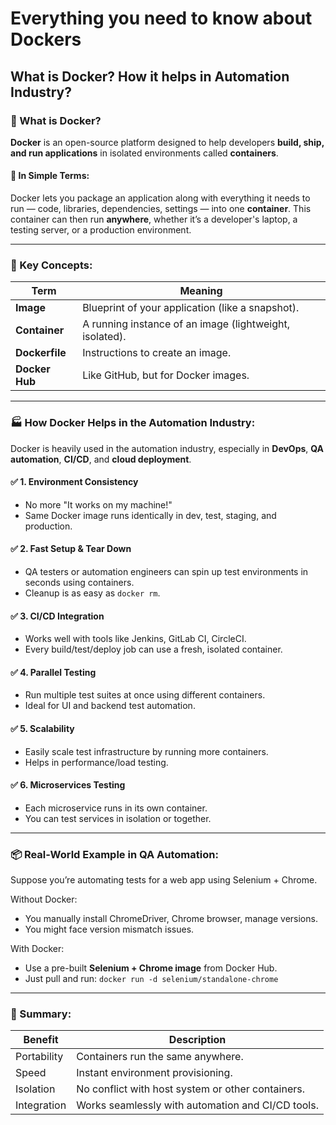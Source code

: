 # Everything you need to know about Dockers

## What is Docker? How it helps in Automation Industry?

### 🚢 What is Docker?

**Docker** is an open-source platform designed to help developers **build, ship, and run applications** in isolated environments called **containers**.

#### 🔹 In Simple Terms:

Docker lets you package an application along with everything it needs to run — code, libraries, dependencies, settings — into one **container**. This container can then run **anywhere**, whether it’s a developer's laptop, a testing server, or a production environment.

---

### 🧱 Key Concepts:

| Term           | Meaning                                                 |
| -------------- | ------------------------------------------------------- |
| **Image**      | Blueprint of your application (like a snapshot).        |
| **Container**  | A running instance of an image (lightweight, isolated). |
| **Dockerfile** | Instructions to create an image.                        |
| **Docker Hub** | Like GitHub, but for Docker images.                     |

---

### 🏭 How Docker Helps in the **Automation Industry**:

Docker is heavily used in the automation industry, especially in **DevOps**, **QA automation**, **CI/CD**, and **cloud deployment**.

#### ✅ 1. **Environment Consistency**

* No more "It works on my machine!"
* Same Docker image runs identically in dev, test, staging, and production.

#### ✅ 2. **Fast Setup & Tear Down**

* QA testers or automation engineers can spin up test environments in seconds using containers.
* Cleanup is as easy as `docker rm`.

#### ✅ 3. **CI/CD Integration**

* Works well with tools like Jenkins, GitLab CI, CircleCI.
* Every build/test/deploy job can use a fresh, isolated container.

#### ✅ 4. **Parallel Testing**

* Run multiple test suites at once using different containers.
* Ideal for UI and backend test automation.

#### ✅ 5. **Scalability**

* Easily scale test infrastructure by running more containers.
* Helps in performance/load testing.

#### ✅ 6. **Microservices Testing**

* Each microservice runs in its own container.
* You can test services in isolation or together.

---

### 📦 Real-World Example in QA Automation:

Suppose you’re automating tests for a web app using Selenium + Chrome.

Without Docker:

* You manually install ChromeDriver, Chrome browser, manage versions.
* You might face version mismatch issues.

With Docker:

* Use a pre-built **Selenium + Chrome image** from Docker Hub.
* Just pull and run: `docker run -d selenium/standalone-chrome`

---

### 🚀 Summary:

| Benefit     | Description                                       |
| ----------- | ------------------------------------------------- |
| Portability | Containers run the same anywhere.                 |
| Speed       | Instant environment provisioning.                 |
| Isolation   | No conflict with host system or other containers. |
| Integration | Works seamlessly with automation and CI/CD tools. |


